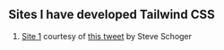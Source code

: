 ## Sites I have developed Tailwind CSS

1. [Site 1](https://richardkeep.dev/tailwind-1) courtesy of [this tweet](https://twitter.com/steveschoger/status/1265360500210176000/photo/1) by Steve Schoger
